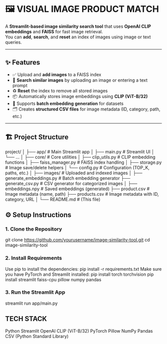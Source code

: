 # 🖼️ VISUAL IMAGE PRODUCT MATCH

A **Streamlit-based image similarity search tool** that uses **OpenAI CLIP embeddings** and **FAISS** for fast image retrieval.  
You can **add**, **search**, and **reset** an index of images using image or text queries.

---

## ✨ Features

- ✅ Upload and **add images** to a FAISS index  
- 🔎 **Search similar images** by uploading an image or entering a text prompt  
- ♻️ **Reset** the index to remove all stored images  
- 📦 Automatically stores image embeddings using **CLIP (ViT-B/32)**  
- 📁 Supports **batch embedding generation** for datasets  
- 🗂️ Creates **structured CSV files** for image metadata (ID, category, path, etc.)

---

## 🏗️ Project Structure

project/
│
├── app/                        # Main Streamlit app
│   ├── main.py                 # Streamlit UI
│   └── ...
│
├── core/                       # Core utilities
│   ├── clip_utils.py           # CLIP embedding functions
│   ├── faiss_manager.py        # FAISS index handling
│   ├── storage.py              # Image save/delete helpers
│   └── config.py               # Configuration (TOP_K, paths, etc.)
│
├── images/                     # Uploaded and indexed images
│
├── generate_embeddings.py      # Batch embedding generator
├── generate_csv.py             # CSV generator for categorized images
│
├── embeddings.npy              # Saved embeddings (generated)
├── product.csv                 # Image metadata (name, path)
├── products.csv                # Image metadata with ID, category, URL
│
└── README.md                   # (This file)


## ⚙️ Setup Instructions

### 1. Clone the Repository
git clone https://github.com/yourusername/image-similarity-tool.git
cd image-similarity-tool

### 2. Install Requirements

Use pip to install the dependencies: pip install -r requirements.txt
Make sure you have PyTorch and Streamlit installed:
pip install torch torchvision
pip install streamlit faiss-cpu pillow numpy pandas

### 3. Run the Streamlit App
streamlit run app/main.py

## TECH STACK
Python
Streamlit
OpenAI CLIP (ViT-B/32)
PyTorch
Pillow
NumPy
Pandas
CSV (Python Standard Library)






